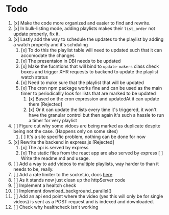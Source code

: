 # Todo

1. [x] Make the code more organized and easier to find and rewrite.
2. [x] In bulk-listing mode, adding playlists makes their `list_order` not update properly, fix it.
3. [x] Lastly add the way to schedule the updates to the playlist by adding a watch property and it's schduling
   1. [x] To do this the playlist table will need to updated such that it can accomodate the changes
   2. [x] The presentaion in DBI needs to be updated
   3. [x] Make the fucntions that will bind to `update-makers` class check boxes and trigger XHR requests to backend to update the playlist watch status
   4. [x] Need to make sure that the playlist that will be updated
   5. [x] The cron npm package works fine and can be used as the main timer to periodicallly look for lists that are marked to be updated
      1. [x] Based on the cron expression and updatedAt it can update them [Rejected]
      2. [x] Or it can update the lists every time it's triggered, it won't have the granular control but then again it's such a hassle to run a timer for very playlist
4. [ ] Figure out why some vidoes are being marked as duplicate despite being not the case. (Happens only on some sites)
   1. [ ] It's a site specific problem, nothing can be done for now
5. [x] Rewrite the backend in express.js [Rejected]
   1. [x] The api is served by express 
   2. [x] The static files from the react app are also served by express
    [ ] Write the readme.md and usage.
6. [ ] Add a way to add videos to multiple playlists, way harder to than it needs to be, really.
7. [ ] Add a rate limiter to the socket.io, docs [here](https:github.com/animir/node-rate-limiter-flexible/wiki/Overall-example#websocket-single-connection-prevent-flooding)
8. [ ] As it stands now just clean up the httpServer code
9. [ ] Implement a healtch check
10. [ ] Implement download_background_parallel()
11. [ ] Add an api end point where the video (yes this will only be for single videos) is sent as a POST request and is indexed and downloaded.
12. [ ] Check why healthcheck isn't working
